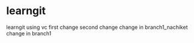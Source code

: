 # learngit
learngit using vc
first change
second change
change in branch1_nachiket
change in branch1
